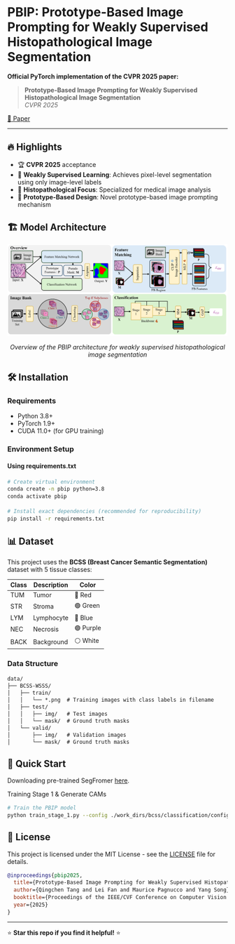 # PBIP: Prototype-Based Image Prompting for Weakly Supervised Histopathological Image Segmentation

**Official PyTorch implementation of the CVPR 2025 paper:**

> **Prototype-Based Image Prompting for Weakly Supervised Histopathological Image Segmentation**  
> *CVPR 2025*

[📄 Paper](https://arxiv.org/abs/2503.12068)

---

## 🔥 Highlights

- 🏆 **CVPR 2025** acceptance
- 🎯 **Weakly Supervised Learning**: Achieves pixel-level segmentation using only image-level labels
- 🧬 **Histopathological Focus**: Specialized for medical image analysis
- 🚀 **Prototype-Based Design**: Novel prototype-based image prompting mechanism

## 🏗️ Model Architecture

<div align="center">
  <img src="Figure/model.png" alt="PBIP Model Architecture" width="800">
  <p><em>Overview of the PBIP architecture for weakly supervised histopathological image segmentation</em></p>
</div>

## 🛠️ Installation

### Requirements
- Python 3.8+
- PyTorch 1.9+
- CUDA 11.0+ (for GPU training)

### Environment Setup

#### Using requirements.txt
```bash
# Create virtual environment
conda create -n pbip python=3.8
conda activate pbip

# Install exact dependencies (recommended for reproducibility)
pip install -r requirements.txt
```

## 📊 Dataset

This project uses the **BCSS (Breast Cancer Semantic Segmentation)** dataset with 5 tissue classes:

| Class | Description | Color |
|-------|-------------|-------|
| TUM | Tumor | 🔴 Red |
| STR | Stroma | 🟢 Green |
| LYM | Lymphocyte | 🔵 Blue |
| NEC | Necrosis | 🟣 Purple |
| BACK | Background | ⚪ White |

### Data Structure
```
data/
├── BCSS-WSSS/
│   ├── train/
│   │   └── *.png  # Training images with class labels in filename
│   ├── test/
│   │   ├── img/   # Test images
│   │   └── mask/  # Ground truth masks
│   └── valid/
│       ├── img/   # Validation images
│       └── mask/  # Ground truth masks
```

## 🚀 Quick Start
Downloading pre-trained SegFromer [here](https://connecthkuhk-my.sharepoint.com/personal/xieenze_connect_hku_hk/_layouts/15/onedrive.aspx?id=%2Fpersonal%2Fxieenze%5Fconnect%5Fhku%5Fhk%2FDocuments%2Fsegformer%2Fpretrained%5Fmodels&ga=1).

Training Stage 1 & Generate CAMs
```bash
# Train the PBIP model
python train_stage_1.py --config ./work_dirs/bcss/classification/config.yaml --gpu 0
```

## 📜 License

This project is licensed under the MIT License - see the [LICENSE](LICENSE) file for details.

```bibtex
@inproceedings{pbip2025,
  title={Prototype-Based Image Prompting for Weakly Supervised Histopathological Image Segmentation},
  author={Qingchen Tang and Lei Fan and Maurice Pagnucco and Yang Song},
  booktitle={Proceedings of the IEEE/CVF Conference on Computer Vision and Pattern Recognition (CVPR)},
  year={2025}
}
```

---

⭐ **Star this repo if you find it helpful!** ⭐ 
